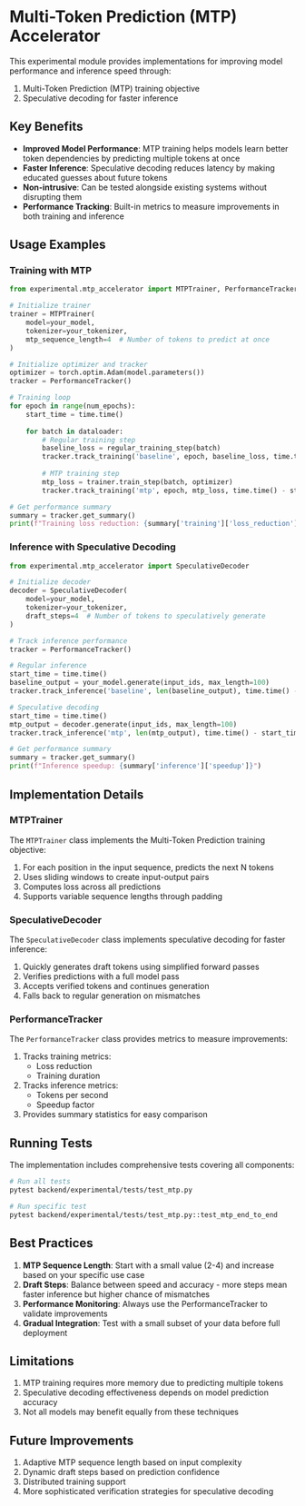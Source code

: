 # Multi-Token Prediction (MTP) Accelerator

This experimental module provides implementations for improving model performance and inference speed through:
1. Multi-Token Prediction (MTP) training objective
2. Speculative decoding for faster inference

## Key Benefits

- **Improved Model Performance**: MTP training helps models learn better token dependencies by predicting multiple tokens at once
- **Faster Inference**: Speculative decoding reduces latency by making educated guesses about future tokens
- **Non-intrusive**: Can be tested alongside existing systems without disrupting them
- **Performance Tracking**: Built-in metrics to measure improvements in both training and inference

## Usage Examples

### Training with MTP

```python
from experimental.mtp_accelerator import MTPTrainer, PerformanceTracker

# Initialize trainer
trainer = MTPTrainer(
    model=your_model,
    tokenizer=your_tokenizer,
    mtp_sequence_length=4  # Number of tokens to predict at once
)

# Initialize optimizer and tracker
optimizer = torch.optim.Adam(model.parameters())
tracker = PerformanceTracker()

# Training loop
for epoch in range(num_epochs):
    start_time = time.time()
    
    for batch in dataloader:
        # Regular training step
        baseline_loss = regular_training_step(batch)
        tracker.track_training('baseline', epoch, baseline_loss, time.time() - start_time)
        
        # MTP training step
        mtp_loss = trainer.train_step(batch, optimizer)
        tracker.track_training('mtp', epoch, mtp_loss, time.time() - start_time)

# Get performance summary
summary = tracker.get_summary()
print(f"Training loss reduction: {summary['training']['loss_reduction']}")
```

### Inference with Speculative Decoding

```python
from experimental.mtp_accelerator import SpeculativeDecoder

# Initialize decoder
decoder = SpeculativeDecoder(
    model=your_model,
    tokenizer=your_tokenizer,
    draft_steps=4  # Number of tokens to speculatively generate
)

# Track inference performance
tracker = PerformanceTracker()

# Regular inference
start_time = time.time()
baseline_output = your_model.generate(input_ids, max_length=100)
tracker.track_inference('baseline', len(baseline_output), time.time() - start_time)

# Speculative decoding
start_time = time.time()
mtp_output = decoder.generate(input_ids, max_length=100)
tracker.track_inference('mtp', len(mtp_output), time.time() - start_time)

# Get performance summary
summary = tracker.get_summary()
print(f"Inference speedup: {summary['inference']['speedup']}")
```

## Implementation Details

### MTPTrainer

The `MTPTrainer` class implements the Multi-Token Prediction training objective:

1. For each position in the input sequence, predicts the next N tokens
2. Uses sliding windows to create input-output pairs
3. Computes loss across all predictions
4. Supports variable sequence lengths through padding

### SpeculativeDecoder

The `SpeculativeDecoder` class implements speculative decoding for faster inference:

1. Quickly generates draft tokens using simplified forward passes
2. Verifies predictions with a full model pass
3. Accepts verified tokens and continues generation
4. Falls back to regular generation on mismatches

### PerformanceTracker

The `PerformanceTracker` class provides metrics to measure improvements:

1. Tracks training metrics:
   - Loss reduction
   - Training duration
2. Tracks inference metrics:
   - Tokens per second
   - Speedup factor
3. Provides summary statistics for easy comparison

## Running Tests

The implementation includes comprehensive tests covering all components:

```bash
# Run all tests
pytest backend/experimental/tests/test_mtp.py

# Run specific test
pytest backend/experimental/tests/test_mtp.py::test_mtp_end_to_end
```

## Best Practices

1. **MTP Sequence Length**: Start with a small value (2-4) and increase based on your specific use case
2. **Draft Steps**: Balance between speed and accuracy - more steps mean faster inference but higher chance of mismatches
3. **Performance Monitoring**: Always use the PerformanceTracker to validate improvements
4. **Gradual Integration**: Test with a small subset of your data before full deployment

## Limitations

1. MTP training requires more memory due to predicting multiple tokens
2. Speculative decoding effectiveness depends on model prediction accuracy
3. Not all models may benefit equally from these techniques

## Future Improvements

1. Adaptive MTP sequence length based on input complexity
2. Dynamic draft steps based on prediction confidence
3. Distributed training support
4. More sophisticated verification strategies for speculative decoding

